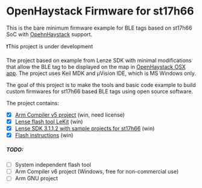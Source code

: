 # OpenHaystack Firmware for st17h66

This is the bare minimum firmware example for BLE tags based on st17h66 SoC with [OpehnHaystack](https://github.com/seemoo-lab/openhaystack) support. 

❗This project is under development

The project based on example from Lenze SDK with minimal modifications that allow the BLE tag to be displayed on the map in [OpenHaystack OSX app](https://github.com/seemoo-lab/openhaystack/tree/main/OpenHaystack). The project uses Keil MDK and µVision IDE, which is MS Windows only. 

The goal of this project is to make the tools and basic code example to build custom firmwares for st17h66 based BLE tags using open source software.

The project contains:

- [x] [Arm Compiler v5 project](src) (win, need license)
- [x] [Lense flash tool LeKit](flash_tool) (win)
- [x] [Lense SDK 3.1.1.2 with sample projects for st17h66](SDK) (win)
- [x] [Flash instructions](flash_tool) (win)

##### TODO:

- [ ] System independent flash tool
- [ ] Arm Compiler v6 project (Windows, free for non-commercial use)
- [ ] Arm GNU project
